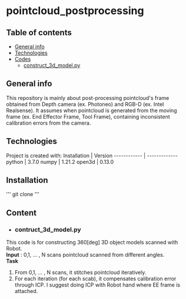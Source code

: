 # pointcloud_postprocessing



    
## Table of contents
* [General info](#general-info)
* [Technologies](#technologies)
* [Codes](#content)
	* [construct_3d_model.py](#construct_3d_model.py)  

## General info
This repository is mainly about post-processing pointcloud's frame obtained from Depth camera (ex. Photoneo) and RGB-D (ex. Intel Realsense). 
It assumes when pointcloud is generated from the moving frame (ex. End Effector Frame, Tool Frame), containing inconsistent calibration errors from the camera.


## Technologies
Project is created with:
Installation | Version
------------ | -------------
python | 3.7.0
numpy | 1.21.2
open3d | 0.13.0

## Installation
'''
git clone 
'''

## Content
- ### contruct_3d_model.py

This code is for constructing 360[deg] 3D object models scanned with Robot.\
**Input** : 0,1, ... , N scans pointcloud scanned from different angles.\
**Task** 
1.  From 0,1, ... , N scans, it stitches pointcloud iteratively. 
2. For each iteration (for each scab), it compensates calibration error through ICP. I suggest doing ICP with Robot hand where EE frame is attached.

